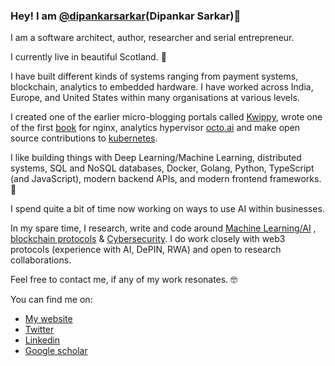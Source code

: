 ### Hey! I am [@dipankarsarkar](https://twitter.com/dipankarsarkar)(Dipankar Sarkar)👋

I am a software architect, author, researcher and serial entrepreneur. 

I currently live in beautiful Scotland. 🏴󠁧󠁢󠁳󠁣󠁴󠁿 

I have built different kinds of systems ranging from payment systems, blockchain, analytics to embedded hardware. I have worked across India, Europe, and United States within many organisations at various levels.

I created one of the earlier micro-blogging portals called [Kwippy](https://github.com/kwippy-com), wrote one of the first [book](https://github.com/dipankar/nginx-cookbook) for nginx, analytics hypervisor [octo.ai](https://github.com/octoai) and make open source contributions to [kubernetes](https://github.com/dipankar/goryCadvisor).

I like building things with Deep Learning/Machine Learning, distributed systems, SQL and NoSQL databases, Docker, Golang, Python, TypeScript (and JavaScript), modern backend APIs, and modern frontend frameworks. 🤖

I spend quite a bit of time now working on ways to use AI within businesses. 

In my spare time, I research, write and code around [Machine Learning/AI](https://github.com/terraprompt) , [blockchain protocols](https://github.com/cryptuon) & [Cybersecurity](https://github.com/hackaleph). I do work closely with web3 protocols (experience with AI, DePIN, RWA) and open to research collaborations. 

Feel free to contact me, if any of my work resonates. 🤓

You can find me on:
 * [My website](https://dipankar.name)
 * [Twitter](https://twitter.com/dipankarsarkar)
 * [Linkedin](https://in.linkedin.com/in/dipankarsarkar)
 * [Google scholar](https://scholar.google.com/citations?user=t_ikr2UAAAAJ&hl=en)
